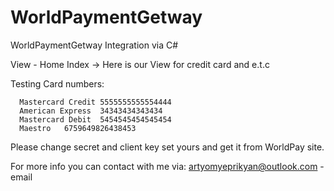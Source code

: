 # WorldPaymentGetway
WorldPaymentGetway Integration via C#

View - Home Index -> Here is our View for credit card and e.t.c 

Testing Card numbers:

      Mastercard Credit	5555555555554444
      American Express	34343434343434
      Mastercard Debit	5454545454545454
      Maestro	6759649826438453
Please change secret and client key set yours and get it from WorldPay site. 

For more info you can contact with me via: artyomyeprikyan@outlook.com  - email
